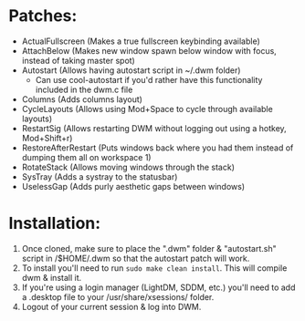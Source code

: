 # Patches:

- ActualFullscreen (Makes a true fullscreen keybinding available)
- AttachBelow (Makes new window spawn below window with focus, instead of taking master spot)
- Autostart (Allows having autostart script in ~/.dwm folder)
    - Can use cool-autostart if you'd rather have this functionality included in the dwm.c file
- Columns (Adds columns layout)
- CycleLayouts (Allows using Mod+Space to cycle through available layouts)
- RestartSig (Allows restarting DWM without logging out using a hotkey, Mod+Shift+r)
- RestoreAfterRestart (Puts windows back where you had them instead of dumping them all on workspace 1)
- RotateStack (Allows moving windows through the stack)
- SysTray (Adds a systray to the statusbar)
- UselessGap (Adds purly aesthetic gaps between windows)

# Installation:

1. Once cloned, make sure to place the ".dwm" folder & "autostart.sh" script in /$HOME/.dwm so that the autostart patch will work. 
2. To install you'll need to run `sudo make clean install`. This will compile dwm & install it. 
3. If you're using a login manager (LightDM, SDDM, etc.) you'll need to add a .desktop file to your /usr/share/xsessions/ folder.
4. Logout of your current session & log into DWM. 
